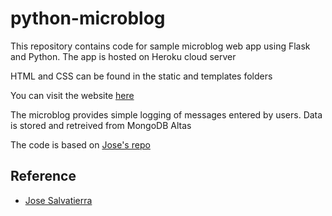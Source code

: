 # python-microblog
This repository contains code for sample microblog web app using Flask and Python. The app is hosted on Heroku cloud server 

HTML and CSS can be found in the static and templates folders

You can visit the website [here](https://chatchanan-microblog-app.herokuapp.com/)

The microblog provides simple logging of messages entered by users. Data is stored and retreived from MongoDB Altas

The code is based on [Jose's repo](https://github.com/tecladocode/flask-microblog)

## Reference
- [Jose Salvatierra](https://github.com/jslvtr)
